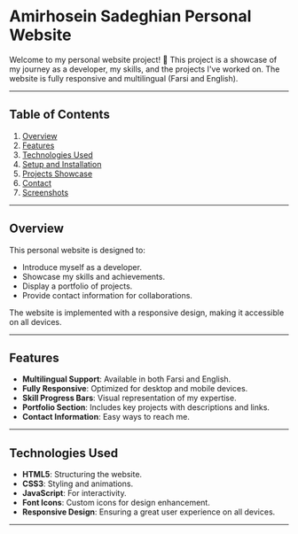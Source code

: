 # Amirhosein Sadeghian Personal Website

Welcome to my personal website project! 🌟 This project is a showcase of my journey as a developer, my skills, and the projects I've worked on. The website is fully responsive and multilingual (Farsi and English).

---

## Table of Contents
1. [Overview](#overview)
2. [Features](#features)
3. [Technologies Used](#technologies-used)
4. [Setup and Installation](#setup-and-installation)
5. [Projects Showcase](#projects-showcase)
6. [Contact](#contact)
7. [Screenshots](#screenshots)

---

## Overview

This personal website is designed to:
- Introduce myself as a developer.
- Showcase my skills and achievements.
- Display a portfolio of projects.
- Provide contact information for collaborations.

The website is implemented with a responsive design, making it accessible on all devices.

---

## Features

- **Multilingual Support**: Available in both Farsi and English.
- **Fully Responsive**: Optimized for desktop and mobile devices.
- **Skill Progress Bars**: Visual representation of my expertise.
- **Portfolio Section**: Includes key projects with descriptions and links.
- **Contact Information**: Easy ways to reach me.

---

## Technologies Used

- **HTML5**: Structuring the website.
- **CSS3**: Styling and animations.
- **JavaScript**: For interactivity.
- **Font Icons**: Custom icons for design enhancement.
- **Responsive Design**: Ensuring a great user experience on all devices.

---
